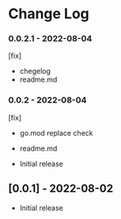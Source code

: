 # Change Log

### 0.0.2.1 - 2022-08-04

[fix]

- chegelog
- readme.md

### 0.0.2 - 2022-08-04

[fix]

- go.mod replace check
- readme.md

- Initial release

## [0.0.1] - 2022-08-02

- Initial release
